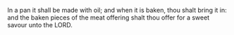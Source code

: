 In a pan it shall be made with oil; and when it is baken, thou shalt bring it in: and the baken pieces of the meat offering shalt thou offer for a sweet savour unto the LORD.
